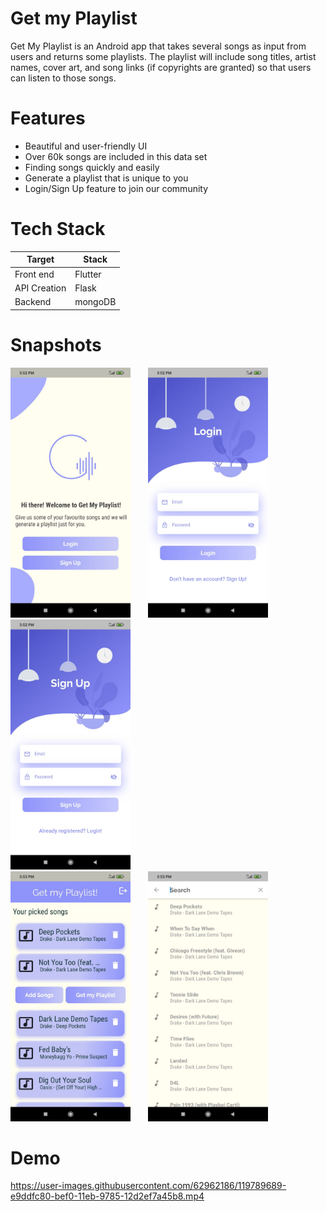 # Get my Playlist

Get My Playlist is an Android app that takes several songs as input from users and returns some playlists. The playlist will include song titles, artist names, cover art, and song links (if copyrights are granted) so that users can listen to those songs.

# Features

- Beautiful and user-friendly UI
- Over 60k songs are included in this data set
- Finding songs quickly and easily
- Generate a playlist that is unique to you
- Login/Sign Up feature to join our community

# Tech Stack

| Target | Stack |
| ------ | ------ |
| Front end | Flutter |
| API Creation | Flask |
| Backend | mongoDB |

# Snapshots

<img src="Snapshots/1.jpeg" height="400">&nbsp;&nbsp;&nbsp;&nbsp;&nbsp;&nbsp;&nbsp;<img src="Snapshots/2.jpeg" height="400" >&nbsp;&nbsp;&nbsp;&nbsp;&nbsp;&nbsp;&nbsp;<img src="Snapshots/3.jpeg" height="400" ><br /><img src="Snapshots/4.jpeg" height="400" >&nbsp;&nbsp;&nbsp;&nbsp;&nbsp;&nbsp;&nbsp;<img src="Snapshots/5.jpeg" height="400" >&nbsp;&nbsp;&nbsp;&nbsp;&nbsp;&nbsp;&nbsp;

# Demo

https://user-images.githubusercontent.com/62962186/119789689-e9ddfc80-bef0-11eb-9785-12d2ef7a45b8.mp4

